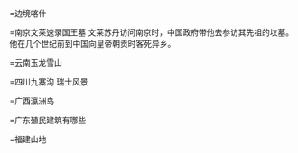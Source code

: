 


=边境喀什

=南京文莱速录国王墓
文莱苏丹访问南京时，中国政府带他去参访其先祖的坟墓。他在几个世纪前到中国向皇帝朝贡时客死异乡。

=云南玉龙雪山

=四川九寨沟 瑞士风景

=广西瀛洲岛

=广东殖民建筑有哪些

=福建山地